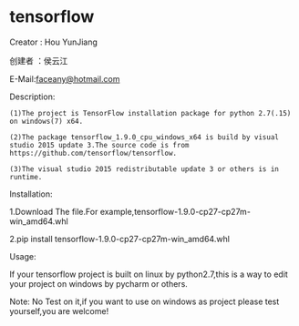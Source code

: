 # tensorflow
Creator : Hou YunJiang

创建者 ：侯云江

E-Mail:faceany@hotmail.com

Description:

	(1)The project is TensorFlow installation package for python 2.7(.15) on windows(7) x64.
	
	(2)The package tensorflow_1.9.0_cpu_windows_x64 is build by visual studio 2015 update 3.The source code is from https://github.com/tensorflow/tensorflow.
	
	(3)The visual studio 2015 redistributable update 3 or others is in runtime.


Installation:

   1.Download The file.For example,tensorflow-1.9.0-cp27-cp27m-win_amd64.whl
   
   2.pip install tensorflow-1.9.0-cp27-cp27m-win_amd64.whl
   
Usage:

   If your tensorflow project is built on linux by python2.7,this is a way to edit your project on windows by pycharm or others. 
   
   Note: No Test on it,if you want to use on windows as project please test yourself,you are welcome!
 
